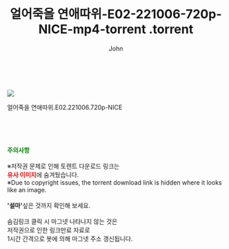 ﻿---
layout: post
title:  "                   얼어죽을 연애따위-E02-221006-720p-NICE-mp4-torrent                .torrent"
author: John
categories: [ 드라마 ]
tags: [  ]
image: https://torrentrj57.com/uploadfile/full/640e11c4455ec959a621637f5944f3e9744a6432.jpg 
description: "                   얼어죽을 연애따위-E02-221006-720p-NICE-mp4-torrent                 torrent 정보 공유"
toc: true
toc_sticky: true
---

<br>
<p><img src="https://torrentrj57.com/uploadfile/full/640e11c4455ec959a621637f5944f3e9744a6432.jpg"/></p>
 얼어죽을 연애따위.E02.221006.720p-NICE  
    
<br><br><br>
<p data-ke-size="size16"><b><span style="color: green;">주의사항</span></b><br /><br />※저작권 문제로 인해 토렌트 다운로드 링크는<br /><b><span style="color: red;">유사 이미지</span></b>에 숨겨뒀습니다.<br />※Due to copyright issues, the torrent download link is hidden where it looks like an image.<br /><br /><b>'설마'</b>싶은 것까지 확인해 보세요.<br /><br />숨김링크 클릭 시 마그넷 나타나지 않는 것은<br />저작권으로 인한 링크만료 자료로<br />1시간 간격으로 봇에 의해 마그넷 주소 갱신됩니다.</p>
